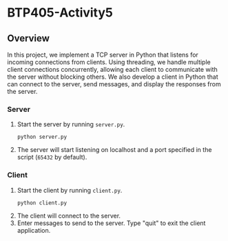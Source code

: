 # BTP405-Activity5

## Overview

In this project, we implement a TCP server in Python that listens for incoming connections from clients. Using threading, we handle multiple client connections concurrently, allowing each client to communicate with the server without blocking others. We also develop a client in Python that can connect to the server, send messages, and display the responses from the server.

### Server

1. Start the server by running `server.py`.
    ```
    python server.py
    ```
2. The server will start listening on localhost and a port specified in the script (`65432` by default).

### Client

1. Start the client by running `client.py`.
    ```
    python client.py
    ```
2. The client will connect to the server.
3. Enter messages to send to the server. Type "quit" to exit the client application.
